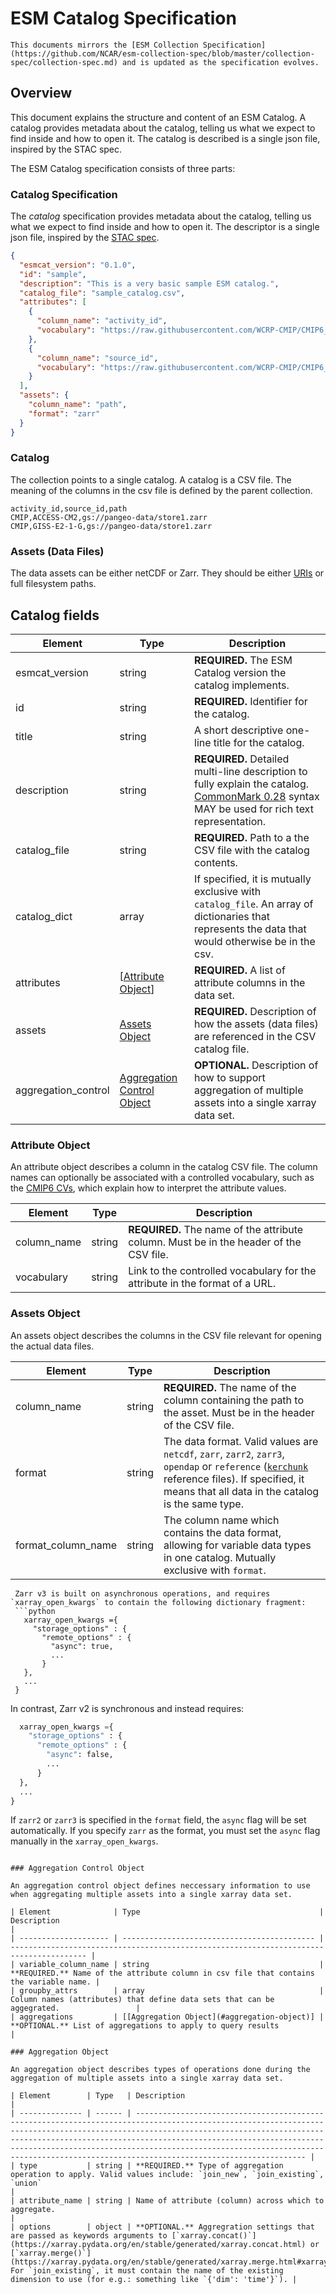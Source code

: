 # ESM Catalog Specification

```{note}
This documents mirrors the [ESM Collection Specification](https://github.com/NCAR/esm-collection-spec/blob/master/collection-spec/collection-spec.md) and is updated as the specification evolves.
```

## Overview

This document explains the structure and content of an ESM Catalog.
A catalog provides metadata about the catalog, telling us what we expect to find inside and how to open it.
The catalog is described is a single json file, inspired by the STAC spec.

The ESM Catalog specification consists of three parts:

### Catalog Specification

The _catalog_ specification provides metadata about the catalog, telling us what we expect to find inside and how to open it.
The descriptor is a single json file, inspired by the [STAC spec](https://github.com/radiantearth/stac-spec).

```json
{
  "esmcat_version": "0.1.0",
  "id": "sample",
  "description": "This is a very basic sample ESM catalog.",
  "catalog_file": "sample_catalog.csv",
  "attributes": [
    {
      "column_name": "activity_id",
      "vocabulary": "https://raw.githubusercontent.com/WCRP-CMIP/CMIP6_CVs/master/CMIP6_activity_id.json"
    },
    {
      "column_name": "source_id",
      "vocabulary": "https://raw.githubusercontent.com/WCRP-CMIP/CMIP6_CVs/master/CMIP6_source_id.json"
    }
  ],
  "assets": {
    "column_name": "path",
    "format": "zarr"
  }
}
```

### Catalog

The collection points to a single catalog.
A catalog is a CSV file.
The meaning of the columns in the csv file is defined by the parent collection.

```
activity_id,source_id,path
CMIP,ACCESS-CM2,gs://pangeo-data/store1.zarr
CMIP,GISS-E2-1-G,gs://pangeo-data/store1.zarr
```

### Assets (Data Files)

The data assets can be either netCDF or Zarr.
They should be either [URIs](https://en.wikipedia.org/wiki/Uniform_Resource_Identifier) or full filesystem paths.

## Catalog fields

| Element             | Type                                                      | Description                                                                                                                                                            |
| ------------------- | --------------------------------------------------------- | ---------------------------------------------------------------------------------------------------------------------------------------------------------------------- |
| esmcat_version      | string                                                    | **REQUIRED.** The ESM Catalog version the catalog implements.                                                                                                          |
| id                  | string                                                    | **REQUIRED.** Identifier for the catalog.                                                                                                                              |
| title               | string                                                    | A short descriptive one-line title for the catalog.                                                                                                                    |
| description         | string                                                    | **REQUIRED.** Detailed multi-line description to fully explain the catalog. [CommonMark 0.28](http://commonmark.org/) syntax MAY be used for rich text representation. |
| catalog_file        | string                                                    | **REQUIRED.** Path to a the CSV file with the catalog contents.                                                                                                        |
| catalog_dict        | array                                                     | If specified, it is mutually exclusive with `catalog_file`. An array of dictionaries that represents the data that would otherwise be in the csv.                      |
| attributes          | [[Attribute Object](#attribute-object)]                   | **REQUIRED.** A list of attribute columns in the data set.                                                                                                             |
| assets              | [Assets Object](#assets-object)                           | **REQUIRED.** Description of how the assets (data files) are referenced in the CSV catalog file.                                                                       |
| aggregation_control | [Aggregation Control Object](#aggregation-control-object) | **OPTIONAL.** Description of how to support aggregation of multiple assets into a single xarray data set.                                                              |

### Attribute Object

An attribute object describes a column in the catalog CSV file.
The column names can optionally be associated with a controlled vocabulary, such as the [CMIP6 CVs](https://github.com/WCRP-CMIP/CMIP6_CVs), which explain how to interpret the attribute values.

| Element     | Type   | Description                                                                            |
| ----------- | ------ | -------------------------------------------------------------------------------------- |
| column_name | string | **REQUIRED.** The name of the attribute column. Must be in the header of the CSV file. |
| vocabulary  | string | Link to the controlled vocabulary for the attribute in the format of a URL.            |

### Assets Object

An assets object describes the columns in the CSV file relevant for opening the actual data files.

| Element            | Type   | Description                                                                                                                                                                                                                              |
| ------------------ | ------ | ---------------------------------------------------------------------------------------------------------------------------------------------------------------------------------------------------------------------------------------- |
| column_name        | string | **REQUIRED.** The name of the column containing the path to the asset. Must be in the header of the CSV file.                                                                                                                            |
| format             | string | The data format. Valid values are `netcdf`, `zarr`, `zarr2`, `zarr3`, `opendap` or `reference` ([`kerchunk`](https://github.com/fsspec/kerchunk) reference files). If specified, it means that all data in the catalog is the same type. |
| format_column_name | string | The column name which contains the data format, allowing for variable data types in one catalog. Mutually exclusive with `format`.                                                                                                       |

````{note}
 Zarr v3 is built on asynchronous operations, and requires `xarray_open_kwargs` to contain the following dictionary fragment:
 ```python
   xarray_open_kwargs ={
     "storage_options" : {
       "remote_options" : {
         "async": true,
         ...
       }
   },
   ...
 }
````

In contrast, Zarr v2 is synchronous and instead requires:

```python
  xarray_open_kwargs ={
    "storage_options" : {
      "remote_options" : {
        "async": false,
        ...
      }
  },
  ...
}
```

If `zarr2` or `zarr3` is specified in the `format` field, the `async` flag will be set automatically. If you specify `zarr` as the format, you must set the `async` flag manually in the `xarray_open_kwargs`.

```

### Aggregation Control Object

An aggregation control object defines neccessary information to use when aggregating multiple assets into a single xarray data set.

| Element              | Type                                        | Description                                                                             |
| -------------------- | ------------------------------------------- | --------------------------------------------------------------------------------------- |
| variable_column_name | string                                      | **REQUIRED.** Name of the attribute column in csv file that contains the variable name. |
| groupby_attrs        | array                                       | Column names (attributes) that define data sets that can be aggegrated.                 |
| aggregations         | [[Aggregation Object](#aggregation-object)] | **OPTIONAL.** List of aggregations to apply to query results                            |

### Aggregation Object

An aggregation object describes types of operations done during the aggregation of multiple assets into a single xarray data set.

| Element        | Type   | Description                                                                                                                                                                                                                                                                                                                                                                                          |
| -------------- | ------ | ---------------------------------------------------------------------------------------------------------------------------------------------------------------------------------------------------------------------------------------------------------------------------------------------------------------------------------------------------------------------------------------------------- |
| type           | string | **REQUIRED.** Type of aggregation operation to apply. Valid values include: `join_new`, `join_existing`, `union`                                                                                                                                                                                                                                                                                     |
| attribute_name | string | Name of attribute (column) across which to aggregate.                                                                                                                                                                                                                                                                                                                                                |
| options        | object | **OPTIONAL.** Aggregration settings that are passed as keywords arguments to [`xarray.concat()`](https://xarray.pydata.org/en/stable/generated/xarray.concat.html) or [`xarray.merge()`](https://xarray.pydata.org/en/stable/generated/xarray.merge.html#xarray.merge). For `join_existing`, it must contain the name of the existing dimension to use (for e.g.: something like `{'dim': 'time'}`). |
```
